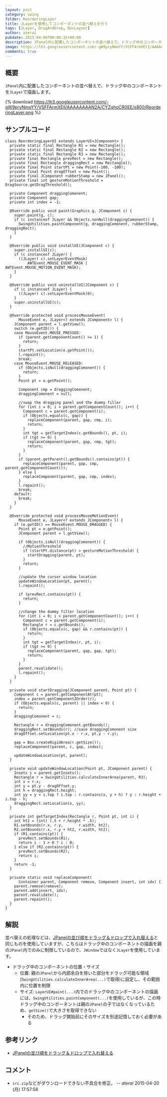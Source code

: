 ```yaml
---
layout: post
category: swing
folder: ReorderingLayer
title: JLayerを使用してコンポーネントの並べ替えを行う
tags: [JLayer, DragAndDrop, BoxLayout]
author: aterai
pubdate: 2015-04-06T00:00:32+09:00
description: JPanel内に配置したコンポーネントの並べ替えで、ドラッグ中のコンポーネントをJLayerで描画します。
image: https://lh3.googleusercontent.com/-gW9pryNmoYY/VSFFArmXElI/AAAAAAAAN2A/CYZqhoCR0EE/s800/ReorderingLayer.png
comments: true
---
```

## 概要
`JPanel`内に配置したコンポーネントの並べ替えで、ドラッグ中のコンポーネントを`JLayer`で描画します。

{% download https://lh3.googleusercontent.com/-gW9pryNmoYY/VSFFArmXElI/AAAAAAAAN2A/CYZqhoCR0EE/s800/ReorderingLayer.png %}

## サンプルコード
<pre class="prettyprint"><code>class ReorderingLayerUI extends LayerUI&lt;JComponent&gt; {
  private static final Rectangle R1 = new Rectangle();
  private static final Rectangle R2 = new Rectangle();
  private static final Rectangle R3 = new Rectangle();
  private final Rectangle prevRect = new Rectangle();
  private final Rectangle draggingRect = new Rectangle();
  private final Point startPt = new Point(-100, -100);
  private final Point dragOffset = new Point();
  private final JComponent rubberStamp = new JPanel();
  private final int gestureMotionThreshold = DragSource.getDragThreshold();

  private Component draggingComonent;
  private Component gap;
  private int index = -1;

  @Override public void paint(Graphics g, JComponent c) {
    super.paint(g, c);
    if (c instanceof JLayer &amp;&amp; Objects.nonNull(draggingComonent)) {
      SwingUtilities.paintComponent(g, draggingComonent, rubberStamp, draggingRect);
    }
  }

  @Override public void installUI(JComponent c) {
    super.installUI(c);
    if (c instanceof JLayer) {
      ((JLayer) c).setLayerEventMask(
          AWTEvent.MOUSE_EVENT_MASK | AWTEvent.MOUSE_MOTION_EVENT_MASK);
    }
  }

  @Override public void uninstallUI(JComponent c) {
    if (c instanceof JLayer) {
      ((JLayer) c).setLayerEventMask(0);
    }
    super.uninstallUI(c);
  }

  @Override protected void processMouseEvent(
      MouseEvent e, JLayer&lt;? extends JComponent&gt; l) {
    JComponent parent = l.getView();
    switch (e.getID()) {
    case MouseEvent.MOUSE_PRESSED:
      if (parent.getComponentCount() &lt;= 1) {
        return;
      }
      startPt.setLocation(e.getPoint());
      l.repaint();
      break;
    case MouseEvent.MOUSE_RELEASED:
      if (Objects.isNull(draggingComonent)) {
        return;
      }
      Point pt = e.getPoint();

      Component cmp = draggingComonent;
      draggingComonent = null;

      //swap the dragging panel and the dummy filler
      for (int i = 0; i &lt; parent.getComponentCount(); i++) {
        Component c = parent.getComponent(i);
        if (Objects.equals(c, gap)) {
          replaceComponent(parent, gap, cmp, i);
          return;
        }
        int tgt = getTargetIndex(c.getBounds(), pt, i);
        if (tgt &gt;= 0) {
          replaceComponent(parent, gap, cmp, tgt);
          return;
        }
      }
      if (parent.getParent().getBounds().contains(pt)) {
        replaceComponent(parent, gap, cmp, parent.getComponentCount());
      } else {
        replaceComponent(parent, gap, cmp, index);
      }
      l.repaint();
      break;
    default:
      break;
    }
  }

  @Override protected void processMouseMotionEvent(
      MouseEvent e, JLayer&lt;? extends JComponent&gt; l) {
    if (e.getID() == MouseEvent.MOUSE_DRAGGED) {
      Point pt = e.getPoint();
      JComponent parent = l.getView();

      if (Objects.isNull(draggingComonent)) {
        //MotionThreshold
        if (startPt.distance(pt) &gt; gestureMotionThreshold) {
          startDragging(parent, pt);
        }
        return;
      }

      //update the cursor window location
      updateWindowLocation(pt, parent);
      l.repaint();

      if (prevRect.contains(pt)) {
        return;
      }

      //change the dummy filler location
      for (int i = 0; i &lt; parent.getComponentCount(); i++) {
        Component c = parent.getComponent(i);
        Rectangle r = c.getBounds();
        if (Objects.equals(c, gap) &amp;&amp; r.contains(pt)) {
          return;
        }
        int tgt = getTargetIndex(r, pt, i);
        if (tgt &gt;= 0) {
          replaceComponent(parent, gap, gap, tgt);
          return;
        }
      }
      parent.revalidate();
      l.repaint();
    }
  }

  private void startDragging(JComponent parent, Point pt) {
    Component c = parent.getComponentAt(pt);
    index = parent.getComponentZOrder(c);
    if (Objects.equals(c, parent) || index &lt; 0) {
      return;
    }
    draggingComonent = c;

    Rectangle r = draggingComonent.getBounds();
    draggingRect.setBounds(r); //save draggingComonent size
    dragOffset.setLocation(pt.x - r.x, pt.y - r.y);

    gap = Box.createRigidArea(r.getSize());
    replaceComponent(parent, c, gap, index);

    updateWindowLocation(pt, parent);
  }

  private void updateWindowLocation(Point pt, JComponent parent) {
    Insets i = parent.getInsets();
    Rectangle r = SwingUtilities.calculateInnerArea(parent, R3);
    int x = r.x;
    int y = pt.y - dragOffset.y;
    int h = draggingRect.height;
    int yy = y &lt; i.top ? i.top : r.contains(x, y + h) ? y : r.height + i.top - h;
    draggingRect.setLocation(x, yy);
  }

  private int getTargetIndex(Rectangle r, Point pt, int i) {
    int ht2 = (int) (.5 + r.height * .5);
    R1.setBounds(r.x, r.y,       r.width, ht2);
    R2.setBounds(r.x, r.y + ht2, r.width, ht2);
    if (R1.contains(pt)) {
      prevRect.setBounds(R1);
      return i - 1 &gt; 0 ? i : 0;
    } else if (R2.contains(pt)) {
      prevRect.setBounds(R2);
      return i;
    }
    return -1;
  }

  private static void replaceComponent(
      Container parent, Component remove, Component insert, int idx) {
    parent.remove(remove);
    parent.add(insert, idx);
    parent.revalidate();
    parent.repaint();
  }
}
</code></pre>

## 解説
並べ替えの処理などは、[JPanelの並び順をドラッグ＆ドロップで入れ替える](http://ateraimemo.com/Swing/RearrangeOrderOfPanels.html)と同じものを使用していますが、こちらはドラッグ中のコンポーネントの描画を親の`JPanel`内でのみに制限しているので、`JWindow`ではなく`JLayer`を使用しています。

- ドラッグ中のコンポーネントの位置・サイズ
    - 位置: 親の`JPanel`から内部余白を除いた部分をドラッグ可能な領域(`SwingUtilities.calculateInnerArea(...)`で取得)に設定し、その範囲内に位置を制限
    - サイズ: `LayerUI#paint(...)`内でのドラッグ中のコンポーネントの描画には、`SwingUtilities.paintComponent(...)`を使用しているが、この時ドラッグ中のコンポーネントは親の`JPanel`の子ではなくなっているため、`getSize()`で大きさを取得できない
        - そのため、ドラッグ開始前にそのサイズを別途記憶しておく必要がある

<!-- dummy comment line for breaking list -->

## 参考リンク
- [JPanelの並び順をドラッグ＆ドロップで入れ替える](http://ateraimemo.com/Swing/RearrangeOrderOfPanels.html)

<!-- dummy comment line for breaking list -->

## コメント
- `src.zip`などがダウンロードできない不具合を修正。 -- *aterai* 2015-04-20 (月) 17:57:58

<!-- dummy comment line for breaking list -->
